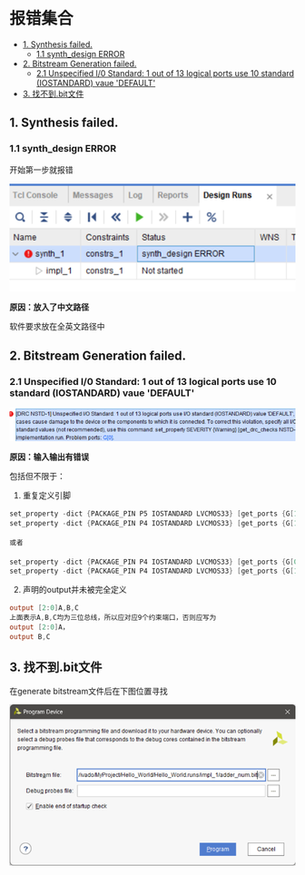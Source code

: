 # 报错集合

<!-- @import "[TOC]" {cmd="toc" depthFrom=2 depthTo=4 orderedList=false} -->

<!-- code_chunk_output -->

- [1. Synthesis failed.](#1-synthesis-failed)
  - [1.1 synth_design ERROR](#11-synth_design-error)
- [2. Bitstream Generation failed.](#2-bitstream-generation-failed)
  - [2.1 Unspecified l/0 Standard: 1 out of 13 logical ports use 10 standard (IOSTANDARD) vaue 'DEFAULT'](#21-unspecified-l0-standard-1-out-of-13-logical-ports-use-10-standard-iostandard-vaue-default)
- [3. 找不到.bit文件](#3-找不到bit文件)

<!-- /code_chunk_output -->


## 1. Synthesis failed.

### 1.1 synth_design ERROR

开始第一步就报错

![](images/2024-04-14-11-36-08.png)

**原因：放入了中文路径**

软件要求放在全英文路径中

## 2. Bitstream Generation failed.

### 2.1 Unspecified l/0 Standard: 1 out of 13 logical ports use 10 standard (IOSTANDARD) vaue 'DEFAULT'

![](images/2024-04-14-11-37-43.png)

**原因：输入输出有错误**

包括但不限于：

1. 重复定义引脚

``` verilog
set_property -dict {PACKAGE_PIN P5 IOSTANDARD LVCMOS33} [get_ports {G[1]}]
set_property -dict {PACKAGE_PIN P4 IOSTANDARD LVCMOS33} [get_ports {G[1]}]

或者

set_property -dict {PACKAGE_PIN P4 IOSTANDARD LVCMOS33} [get_ports {G[0]}]
set_property -dict {PACKAGE_PIN P4 IOSTANDARD LVCMOS33} [get_ports {G[1]}]
```

2. 声明的output并未被完全定义

``` verilog
output [2:0]A,B,C
上面表示A,B,C均为三位总线，所以应对应9个约束端口，否则应写为
output [2:0]A，
output B,C
```
## 3. 找不到.bit文件

在generate bitstream文件后在下图位置寻找

<div style="text-align: center;">

![](images/2024-04-18-22-23-46.png)
</div>